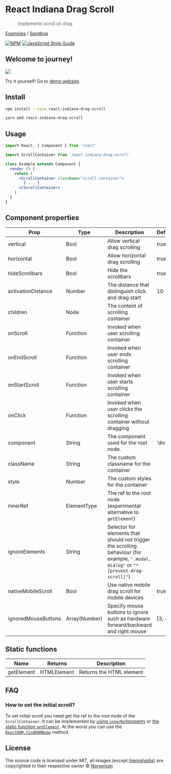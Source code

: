 # React Indiana Drag Scroll

> Implements scroll on drag

[Examples](https://norserium.github.io/react-indiana-drag-scroll/) / [Sandbox](https://codesandbox.io/s/react-indiana-drag-scroll-default-iw9xh)

[![NPM](https://img.shields.io/npm/v/react-indiana-drag-scroll.svg)](https://www.npmjs.com/package/react-indiana-drag-scroll) [![JavaScript Style Guide](https://img.shields.io/badge/code_style-standard-brightgreen.svg)](https://standardjs.com)

## Welcome to journey!

![](https://github.com/norserium/react-indiana-drag-scroll/blob/master/example/demo.gif?raw=true)

Try it yourself! Go to [demo website](https://norserium.github.io/react-indiana-drag-scroll/).

## Install

```bash
npm install --save react-indiana-drag-scroll
```

```bash
yarn add react-indiana-drag-scroll
```

## Usage

```jsx
import React, { Component } from 'react'

import ScrollContainer from 'react-indiana-drag-scroll'

class Example extends Component {
  render () {
    return (
      <ScrollContainer className="scroll-container">
        { ... }
      </ScrollContainer>
    )
  }
}
```

## Component properties

| Prop               | Type         | Description                                                                               | Default |
| ------------------ | ------------ | ----------------------------------------------------------------------------------------- | ------- |
| vertical           | Bool         | Allow vertical drag scrolling                                                             | true    |
| horizontal         | Bool         | Allow horizontal drag scrolling                                                           | true    |
| hideScrollbars     | Bool         | Hide the scrollbars                                                                       | true    |
| activationDistance | Number       | The distance that distinguish click and drag start                                        | 10      |
| children           | Node         | The content of scrolling container                                                        |
| onScroll           | Function     | Invoked when user scrolling container                                                     |
| onEndScroll        | Function     | Invoked when user ends scrolling container                                                |
| onStartScroll      | Function     | Invoked when user starts scrolling container                                              |
| onClick            | Function     | Invoked when user clicks the scrolling container without dragging                         |
| component          | String       | The component used for the root node.                                                     | 'div'
| className          | String       | The custom classname for the container                                                    |
| style              | Number       | The custom styles for the container                                                       |
| innerRef           | ElementType  | The ref to the root node (experimental alternative to `getElement`)                       |
| ignoreElements     | String       | Selector for elements that should not trigger the scrolling behaviour (for example, `".modal, dialog"` or `"*[prevent-drag-scroll]"`) |
| nativeMobileScroll | Bool         | Use native mobile drag scroll for mobile devices                                          | true
| ignoredMouseButtons| Array(Number)| Specify mouse buttons to ignore such as hardware forward/backward and right mouse       | [3, 4]

## Static functions

| Name               | Returns     | Description                                                                            |
| ------------------ | ----------- | -------------------------------------------------------------------------------------- |
| getElement         | HTMLElement | Returns the HTML element                                                               |


## FAQ

### How to set the initial scroll?

To set initial scroll you need get the ref to the root node of the `ScrollContainer`. It can be implemented by [using `innerRef`property](https://codesandbox.io/s/react-indiana-drag-scroll-initial-scroll-innerref-0g8v5?file=/index.js) or [the static function `getElement`](https://codesandbox.io/s/react-indiana-drag-scroll-initial-scroll-getelement-99o6q). At the worst you can use the [`ReactDOM.findDOMNode`](https://codesandbox.io/s/react-indiana-drag-scroll-initial-scroll-finddomnode-dvdop) method.

## License

The source code is licensed under MIT, all images (except [hieroglyphs](https://www.freepik.com/free-vector/ancient-egypt-hieroglyphics-background-with-flat-design_2754100.htm)) are copyrighted to their respective owner © [Norserium](https://github.com/norserium)
